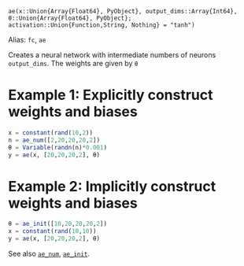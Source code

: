 ```
ae(x::Union{Array{Float64}, PyObject}, output_dims::Array{Int64}, θ::Union{Array{Float64}, PyObject};
activation::Union{Function,String, Nothing} = "tanh")
```

Alias: `fc`, `ae`

Creates a neural network with intermediate numbers of neurons `output_dims`. The weights are given by `θ`

# Example 1: Explicitly construct weights and biases

```julia
x = constant(rand(10,2))
n = ae_num([2,20,20,20,2])
θ = Variable(randn(n)*0.001)
y = ae(x, [20,20,20,2], θ)
```

# Example 2: Implicitly construct weights and biases

```julia
θ = ae_init([10,20,20,20,2]) 
x = constant(rand(10,10))
y = ae(x, [20,20,20,2], θ)
```

See also [`ae_num`](@ref), [`ae_init`](@ref).
